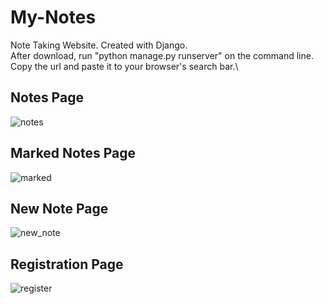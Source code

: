 # My-Notes
Note Taking Website. Created with Django.\
After download, run "python manage.py runserver" on the command line. Copy the url and paste it to your browser's search bar.\

## Notes Page
![notes](https://user-images.githubusercontent.com/108730135/227888196-f29e43da-d238-4fa7-87a6-e76048e4459c.png)

## Marked Notes Page
![marked](https://user-images.githubusercontent.com/108730135/227888243-8397b76c-e502-43d0-b893-a571c64f9070.png)

## New Note Page
![new_note](https://user-images.githubusercontent.com/108730135/227888275-704821ce-c09f-4b53-80fd-40a0b95ba724.png)

## Registration Page
![register](https://user-images.githubusercontent.com/108730135/227888310-d11967cc-8411-4eda-8b04-47a2d7fdd81d.png)
